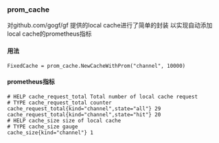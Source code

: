 ### prom_cache
对github.com/gogf/gf 提供的local cache进行了简单的封装
以实现自动添加local cache的prometheus指标
#### 用法
```
FixedCache = prom_cache.NewCacheWithProm("channel", 10000)
```
#### prometheus指标
```
# HELP cache_request_total Total number of local cache request
# TYPE cache_request_total counter
cache_request_total{kind="channel",state="all"} 29
cache_request_total{kind="channel",state="hit"} 20
# HELP cache_size size of local cache
# TYPE cache_size gauge
cache_size{kind="channel"} 1
```


